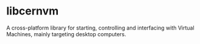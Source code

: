 libcernvm
=========

A cross-platform library for starting, controlling and interfacing with Virtual Machines, mainly targeting desktop computers.
